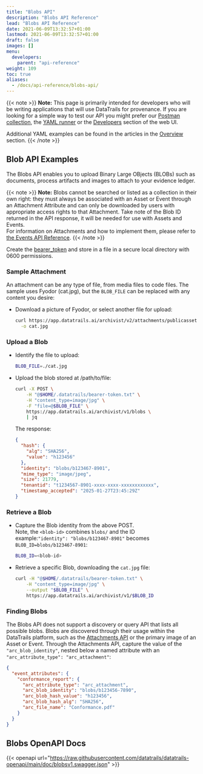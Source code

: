 ```yaml
---
title: "Blobs API"
description: "Blobs API Reference"
lead: "Blobs API Reference"
date: 2021-06-09T13:32:57+01:00
lastmod: 2021-06-09T13:32:57+01:00
draft: false
images: []
menu: 
  developers:
    parent: "api-reference"
weight: 109
toc: true
aliases: 
  - /docs/api-reference/blobs-api/
---
```

{{< note >}}
**Note:** This page is primarily intended for developers who will be writing applications that will use DataTrails for provenance.
If you are looking for a simple way to test our API you might prefer our [Postman collection](https://www.postman.com/datatrails-inc/workspace/datatrails-public/overview), the [YAML runner](/developers/yaml-reference/story-runner-components/) or the [Developers](https://app.datatrails.ai) section of the web UI.

Additional YAML examples can be found in the articles in the [Overview](/platform/overview/introduction/) section.
{{< /note >}}

## Blob API Examples

The Blobs API enables you to upload Binary Large OBjects (BLOBs) such as documents, process artifacts and images to attach to your evidence ledger.

{{< note >}}
**Note:** Blobs cannot be searched or listed as a collection in their own right: they must always be associated with an Asset or Event through an Attachment Attribute and can only be downloaded by users with appropriate access rights to that Attachment.
Take note of the Blob ID returned in the API response, it will be needed for use with Assets and Events.<br>
For information on Attachments and how to implement them, please refer to [the Events API Reference](../events-api/#adding-attachments).
{{< /note >}}

Create the [bearer_token](/developers/developer-patterns/getting-access-tokens-using-app-registrations) and store in a file in a secure local directory with 0600 permissions.

### Sample Attachment

An attachment can be any type of file, from media files to code files.
The sample uses Fyodor (cat.jpg), but the `BLOB_FILE` can be replaced with any content you desire:

- Download a picture of Fyodor, or select another file for upload:

  ```bash
  curl https://app.datatrails.ai/archivist/v2/attachments/publicassets/208c5282-750e-4302-86f8-eb751de89005/events/4161673f-efa4-4391-bf06-347edd53024e/dae5a430-7d2e-4b88-b753-c09bdcc48c33 \
    -o cat.jpg
  ```

### Upload a Blob

- Identify the file to upload:

  ```bash
  BLOB_FILE=./cat.jpg
  ```

- Upload the blob stored at /path/to/file:

  ```bash
  curl -X POST \
      -H "@$HOME/.datatrails/bearer-token.txt" \
      -H "content_type=image/jpg" \
      -F "file=@$BLOB_FILE" \
      https://app.datatrails.ai/archivist/v1/blobs \
      | jq
  ```

  The response:

  ```json
  {
    "hash": {
      "alg": "SHA256",
      "value": "h123456"
    },
    "identity": "blobs/b123467-8901",
    "mime_type": "image/jpeg",
    "size": 21779,
    "tenantid": "t1234567-8901-xxxx-xxxx-xxxxxxxxxxxx",
    "timestamp_accepted": "2025-01-27T23:45:29Z"
  }
  ```

### Retrieve a Blob

- Capture the Blob identity from the above POST.  
  Note, the `<blob-id>` combines `blobs/` and the ID  
  example:`"identity": "blobs/b123467-8901"` becomes `BLOB_ID=blobs/b123467-8901`:

  ```bash
  BLOB_ID=<blob-id>
  ```

- Retrieve a specific Blob, downloading the `cat.jpg` file:

  ```bash
  curl -H "@$HOME/.datatrails/bearer-token.txt" \
      -H "content_type=image/jpg" \
      --output "$BLOB_FILE" \
      https://app.datatrails.ai/archivist/v1/$BLOB_ID
  ```

### Finding Blobs

The Blobs API does not support a discovery or query API that lists all possible blobs.
Blobs are discovered through their usage within the DataTrails platform, such as the [Attachments API](/developers/api-reference/attachments-api/) or the primary image of an Asset or Event.
Through the Attachments API, capture the value of the `"arc_blob_identity"`, nested below a named attribute with an `"arc_attribute_type": "arc_attachment"`:

```json
{
  "event_attributes": {
    "conformance_report": {
      "arc_attribute_type": "arc_attachment",
      "arc_blob_identity": "blobs/b123456-7890",
      "arc_blob_hash_value": "h123456",
      "arc_blob_hash_alg": "SHA256",
      "arc_file_name": "Conformance.pdf"
    }
  }
}
```

## Blobs OpenAPI Docs

{{< openapi url="https://raw.githubusercontent.com/datatrails/datatrails-openapi/main/doc/blobsv1.swagger.json" >}}
